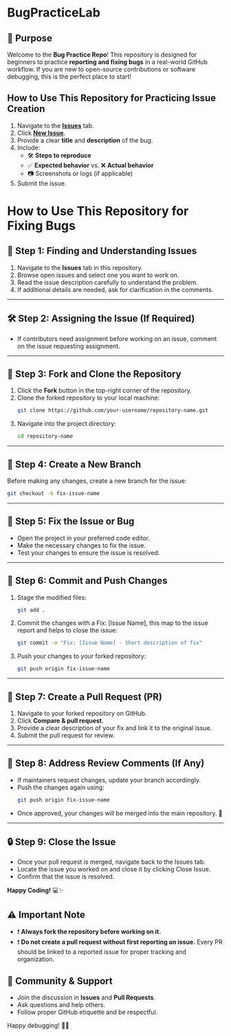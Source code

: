 # BugPracticeLab

## 🎯 Purpose
Welcome to the **Bug Practice Repo**! This repository is designed for beginners to practice **reporting and fixing bugs** in a real-world GitHub workflow. If you are new to open-source contributions or software debugging, this is the perfect place to start!

## How to Use This Repository for Practicing Issue Creation
1. Navigate to the **[Issues](../../issues)** tab.
2. Click **[New Issue](../../issues/new)**.
3. Provide a clear **title** and **description** of the bug.
4. Include:
   - 🛠 **Steps to reproduce**
   - ✅ **Expected behavior** vs. ❌ **Actual behavior**
   - 📷 Screenshots or logs (if applicable)
5. Submit the issue.

# How to Use This Repository for Fixing Bugs  

## 📌 Step 1: Finding and Understanding Issues  
1. Navigate to the **Issues** tab in this repository.  
2. Browse open issues and select one you want to work on.  
3. Read the issue description carefully to understand the problem.  
4. If additional details are needed, ask for clarification in the comments.  

---

## 🛠️ Step 2: Assigning the Issue (If Required)  
- If contributors need assignment before working on an issue, comment on the issue requesting assignment.  
---

## 🔄 Step 3: Fork and Clone the Repository  
1. Click the **Fork** button in the top-right corner of the repository.  
2. Clone the forked repository to your local machine:  
   ```sh  
   git clone https://github.com/your-username/repository-name.git  
   ```  
3. Navigate into the project directory:  
   ```sh  
   cd repository-name  
   ```  

---

## 🌿 Step 4: Create a New Branch  
Before making any changes, create a new branch for the issue:  
```sh  
git checkout -b fix-issue-name  
```  

---

## 📝 Step 5: Fix the Issue or Bug  
- Open the project in your preferred code editor.  
- Make the necessary changes to fix the issue.  
- Test your changes to ensure the issue is resolved.  

---

## 💾 Step 6: Commit and Push Changes  
1. Stage the modified files:  
   ```sh  
   git add .  
   ```  
2. Commit the changes with a Fix: [Issue Name], this map to the issue report and helps to close the issue:  
   ```sh  
   git commit -m "Fix: [Issue Name] - Short description of fix"  
   ```  
3. Push your changes to your forked repository:  
   ```sh  
   git push origin fix-issue-name  
   ```  

---

## 🔁 Step 7: Create a Pull Request (PR)  
1. Navigate to your forked repository on GitHub.  
2. Click **Compare & pull request**.  
3. Provide a clear description of your fix and link it to the original issue.  
4. Submit the pull request for review.  

---

## 📢 Step 8: Address Review Comments (If Any)  
- If maintainers request changes, update your branch accordingly.  
- Push the changes again using:  
   ```sh  
   git push origin fix-issue-name  
   ```  
- Once approved, your changes will be merged into the main repository. 🎉  

---

## 🔒 Step 9: Close the Issue

- Once your pull request is merged, navigate back to the Issues tab.
- Locate the issue you worked on and close it by clicking Close Issue.
- Confirm that the issue is resolved.

**Happy Coding!** 💻✨  


## ⚠️ Important Note
   - ❗ **Always fork the repository before working on it.**
   - ❗ **Do not create a pull request without first reporting an issue.**
Every PR should be linked to a reported issue for proper tracking and organization.

## 👥 Community & Support
- Join the discussion in **Issues** and **Pull Requests**.
- Ask questions and help others.
- Follow proper GitHub etiquette and be respectful.

Happy debugging! 🐛🚀

